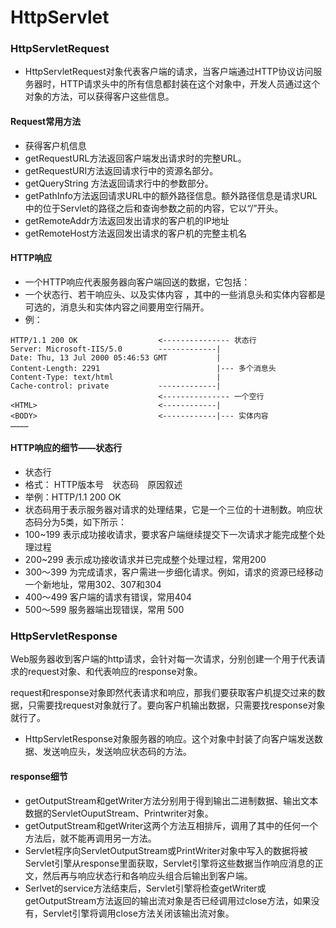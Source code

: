 # HttpServlet #

### HttpServletRequest ###

* HttpServletRequest对象代表客户端的请求，当客户端通过HTTP协议访问服务器时，HTTP请求头中的所有信息都封装在这个对象中，开发人员通过这个对象的方法，可以获得客户这些信息。

#### Request常用方法 ####
* 获得客户机信息
 * getRequestURL方法返回客户端发出请求时的完整URL。
 * getRequestURI方法返回请求行中的资源名部分。
 * getQueryString 方法返回请求行中的参数部分。
 * getPathInfo方法返回请求URL中的额外路径信息。额外路径信息是请求URL中的位于Servlet的路径之后和查询参数之前的内容，它以“/”开头。
 * getRemoteAddr方法返回发出请求的客户机的IP地址
 * getRemoteHost方法返回发出请求的客户机的完整主机名

#### HTTP响应 ####
* 一个HTTP响应代表服务器向客户端回送的数据，它包括：
 * 一个状态行、若干响应头、以及实体内容 ，其中的一些消息头和实体内容都是可选的，消息头和实体内容之间要用空行隔开。
* 例：

````
HTTP/1.1 200 OK                  <--------------- 状态行
Server: Microsoft-IIS/5.0        -------------|
Date: Thu, 13 Jul 2000 05:46:53 GMT           |
Content-Length: 2291                          |--- 多个消息头
Content-Type: text/html                       |
Cache-control: private           -------------|
                                 <--------------- 一个空行
<HTML>                           <------------|
<BODY>                           <------------|--- 实体内容
…………
````

#### HTTP响应的细节——状态行 ####
* 状态行
 * 格式： HTTP版本号　状态码　原因叙述<CRLF>
 * 举例：HTTP/1.1 200 OK
* 状态码用于表示服务器对请求的处理结果，它是一个三位的十进制数。响应状态码分为5类，如下所示：
 * 100~199       表示成功接收请求，要求客户端继续提交下一次请求才能完成整个处理过程
 * 200~299       表示成功接收请求并已完成整个处理过程，常用200
 * 300～399      为完成请求，客户需进一步细化请求。例如，请求的资源已经移动一个新地址，常用302、307和304
 * 400～499      客户端的请求有错误，常用404
 * 500～599      服务器端出现错误，常用 500

### HttpServletResponse ###

Web服务器收到客户端的http请求，会针对每一次请求，分别创建一个用于代表请求的request对象、和代表响应的response对象。

request和response对象即然代表请求和响应，那我们要获取客户机提交过来的数据，只需要找request对象就行了。要向客户机输出数据，只需要找response对象就行了。

* HttpServletResponse对象服务器的响应。这个对象中封装了向客户端发送数据、发送响应头，发送响应状态码的方法。

#### response细节 ####
* getOutputStream和getWriter方法分别用于得到输出二进制数据、输出文本数据的ServletOuputStream、Printwriter对象。
* getOutputStream和getWriter这两个方法互相排斥，调用了其中的任何一个方法后，就不能再调用另一方法。
* Servlet程序向ServletOutputStream或PrintWriter对象中写入的数据将被Servlet引擎从response里面获取，Servlet引擎将这些数据当作响应消息的正文，然后再与响应状态行和各响应头组合后输出到客户端。
* Serlvet的service方法结束后，Servlet引擎将检查getWriter或getOutputStream方法返回的输出流对象是否已经调用过close方法，如果没有，Servlet引擎将调用close方法关闭该输出流对象。
